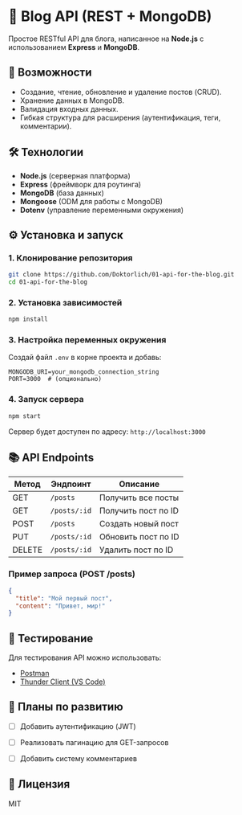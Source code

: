 
# **📝 Blog API (REST + MongoDB)**  

Простое RESTful API для блога, написанное на **Node.js** с использованием **Express** и **MongoDB**.  

## **🚀 Возможности**  
- Создание, чтение, обновление и удаление постов (CRUD).  
- Хранение данных в MongoDB.  
- Валидация входных данных.  
- Гибкая структура для расширения (аутентификация, теги, комментарии).  

## **🛠 Технологии**  
- **Node.js** (серверная платформа)  
- **Express** (фреймворк для роутинга)  
- **MongoDB** (база данных)  
- **Mongoose** (ODM для работы с MongoDB)  
- **Dotenv** (управление переменными окружения)  

## **⚙️ Установка и запуск**  

### **1. Клонирование репозитория**  
```bash
git clone https://github.com/Doktorlich/01-api-for-the-blog.git
cd 01-api-for-the-blog
```  

### **2. Установка зависимостей**  
```bash
npm install
```  

### **3. Настройка переменных окружения**  
Создай файл `.env` в корне проекта и добавь:  
```env
MONGODB_URI=your_mongodb_connection_string
PORT=3000  # (опционально)
```  

### **4. Запуск сервера**  
```bash
npm start
```  
Сервер будет доступен по адресу: `http://localhost:3000`  

## **📚 API Endpoints**  

| Метод | Эндпоинт         | Описание                     |
|-------|------------------|-----------------------------|
| GET   | `/posts`         | Получить все посты          |
| GET   | `/posts/:id`     | Получить пост по ID         |
| POST  | `/posts`         | Создать новый пост          |
| PUT   | `/posts/:id`     | Обновить пост по ID         |
| DELETE| `/posts/:id`     | Удалить пост по ID          |

### **Пример запроса (POST /posts)**  
```json
{
  "title": "Мой первый пост",
  "content": "Привет, мир!"
}
```  

## **🔧 Тестирование**  
Для тестирования API можно использовать:  
- [Postman](https://www.postman.com/)  
- [Thunder Client (VS Code)](https://www.thunderclient.com/)  

## **📌 Планы по развитию**  
- [ ] Добавить аутентификацию (JWT)  
- [ ] Реализовать пагинацию для GET-запросов  
- [ ] Добавить систему комментариев  
 

## **📜 Лицензия**  
MIT  



